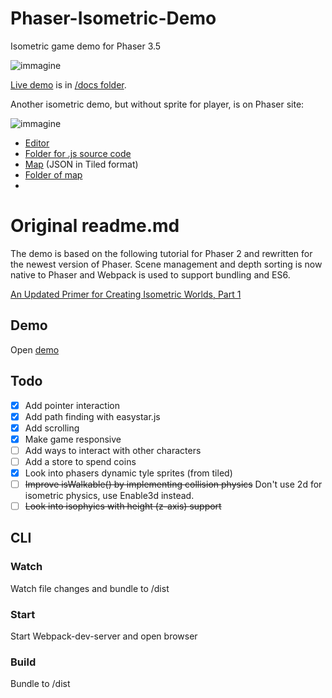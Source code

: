 # Phaser-Isometric-Demo
Isometric game demo for Phaser 3.5

![immagine](https://user-images.githubusercontent.com/1620953/203594128-27c3ec0b-9b79-4778-8df7-28a187cd03e0.png)


[Live demo](https://jumpjack.github.io/phaser-isometric-demo/docs/) is in [/docs folder](https://github.com/jumpjack/phaser-isometric-demo/tree/main/docs).

Another isometric demo, but without sprite for player, is on Phaser site:

![immagine](https://user-images.githubusercontent.com/1620953/203593434-d4ce2ba3-6f90-4067-835b-faf6f334d9ca.png)


 - [Editor](http://labs.phaser.io/edit.html?src=src%5Ctilemap%5Cisometric%5Cisometric%20test.js)
 - [Folder for .js source code](http://labs.phaser.io/src/tilemap/isometric/)
 - [Map](http://labs.phaser.io/assets/tilemaps/iso/isorpg.json)  (JSON in Tiled format)
 - [Folder of map](http://labs.phaser.io/assets/tilemaps/iso/)
 - 


# Original readme.md
The demo is based on the following tutorial for Phaser 2 and rewritten for the newest version of Phaser. Scene management and depth sorting is now native to Phaser and Webpack is used to support bundling and ES6.

[An Updated Primer for Creating Isometric Worlds, Part 1](https://gamedevelopment.tutsplus.com/tutorials/creating-isometric-worlds-primer-for-game-developers-updated--cms-28392)

## Demo
Open [demo](https://daan93.github.io/phaser-isometric-demo/)

## Todo
- [x] Add pointer interaction
- [x] Add path finding with easystar.js
- [x] Add scrolling
- [x] Make game responsive
- [ ] Add ways to interact with other characters
- [ ] Add a store to spend coins
- [x] Look into phasers dynamic tyle sprites (from tiled)
- [ ] ~~Improve isWalkable() by implementing collision physics~~ Don't use 2d for isometric physics, use Enable3d instead.
- [ ] ~~Look into isophyics with height (z-axis) support~~

## CLI

### Watch
Watch file changes and bundle to /dist

### Start
Start Webpack-dev-server and open browser

### Build
Bundle to /dist
